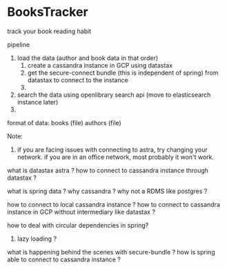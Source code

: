 # BooksTracker
track your book reading habit 

pipeline 
1. load the data (author and book data in that order)
   1. create a cassandra instance in GCP using datastax 
   2. get the secure-connect bundle (this is independent of spring) from datastax to connect to the instance
   3. 
2. search the data using openlibrary search api (move to elasticsearch instance later) 
3.  

format of data:
books (file) 
authors (file)

Note: 
1. if you are facing issues with connecting to astra, try changing your network. if you are in an office network, most probably it won't work.

what is datastax astra ? 
how to connect to cassandra instance through datastax ? 

what is spring data ?
why cassandra ? why not a RDMS like postgres ? 

how to connect to local cassandra instance ? 
how to connect to cassandra instance in GCP without intermediary like datastax ? 

how to deal with circular dependencies in spring? 
1. lazy loading ?

what is happening behind the scenes with secure-bundle ? how is spring able to connect to cassandra instance ? 
